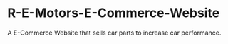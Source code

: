 # R-E-Motors-E-Commerce-Website
A E-Commerce Website that sells car parts to increase car performance.
